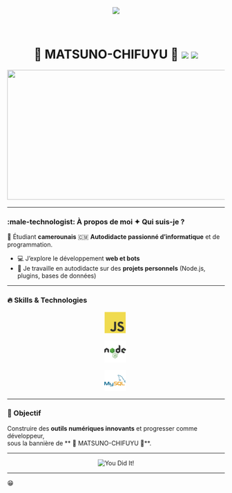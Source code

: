 <div id="header" align="center">

  <!-- Logo / Bannière -->
  <img src="https://files.catbox.moe/7v6bgx.jpeg" height="200"/>  
  <br><br> 

  <!-- Compteur de vues -->
  <img src="https://komarev.com/ghpvc/?username=Matsuno-Chifuyu12 &style=flat-square&color=blue" alt=""/>
</div>

<h1 align="center">
 🎴 MATSUNO-CHIFUYU 🎴  
 <img src="https://media.giphy.com/media/hvRJCLFzcasrR4ia7z/giphy.gif" width="30px"/>
  <img src="https://media.giphy.com/media/ASd0Ukj0y3qMM/giphy.gif" width="30px"/>
</h1>

<div align="center">
   <img src="https://media.giphy.com/media/dWesBcTLavkZuG35MI/giphy.gif" width="600" height="300"/>
</div>

---

### :male-technologist: À propos de moi ✦ Qui suis-je ?  

🎴 Étudiant **camerounais** 🇨🇲  **Autodidacte passionné d’informatique** et de programmation. 

- 💻 J’explore le développement **web et bots**  
- 🍃 Je travaille en autodidacte sur des **projets personnels** (Node.js, plugins, bases de données)    

---

### 🔥 Skills & Technologies  

<div align="center">

  <!-- Frontend -->
  
  <img src="https://github.com/devicons/devicon/blob/master/icons/javascript/javascript-original.svg" title="JavaScript" alt="JavaScript" width="50" height="50"/>&nbsp;

  <!-- Backend -->
  <img src="https://github.com/devicons/devicon/blob/master/icons/nodejs/nodejs-original-wordmark.svg" title="NodeJS" alt="NodeJS" width="50" height="50"/>&nbsp;

  <!-- Database -->
  <img src="https://github.com/devicons/devicon/blob/master/icons/mysql/mysql-original-wordmark.svg" title="MySQL"  alt="MySQL" width="50" height="50"/>&nbsp;
</div>

---

### 🎯 Objectif  

Construire des **outils numériques innovants** et progresser comme développeur,  
sous la bannière de ** 🎴 MATSUNO-CHIFUYU 🎴**.  

---

<div align="center">

![You Did It!](https://media.giphy.com/media/l4FGtYyvYVyk0hV4U/giphy.gif)

</div>

---
:grin:
